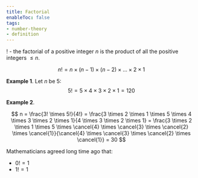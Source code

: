 ```yaml
---
title: Factorial
enableToc: false
tags: 
- number-theory
- definition
---
```

$!$ - the factorial of a positive integer $n$ is the product of all the positive integers $\leq n$.

$$
n! = n \times (n - 1) \times (n - 2) \times ... \times 2 \times 1
$$

**Example 1**. Let $n$ be $5$:
$$
5! = 5 \times 4 \times 3 \times 2 \times 1 = 120
$$

**Example 2**.

$$
n = \frac{3! \times 5!}{4!} 
= \frac{3 \times 2 \times 1 \times 5 \times 4 \times 3 \times 2 \times 1}{4 \times 3 \times 2 \times 1} 
= \frac{3 \times 2 \times 1 \times 5 \times \cancel{4} \times \cancel{3} \times \cancel{2} \times \cancel{1}}{\cancel{4} \times \cancel{3} \times \cancel{2} \times \cancel{1}} = 30
$$

Mathematicians agreed long time ago that:

- $0! = 1$
- $1! = 1$
